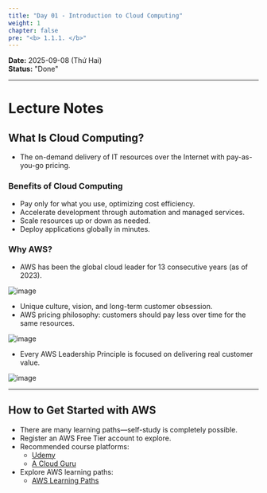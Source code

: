 ```yaml
---
title: "Day 01 - Introduction to Cloud Computing"
weight: 1
chapter: false
pre: "<b> 1.1.1. </b>"
---
```


**Date:** 2025-09-08 (Thứ Hai)  
**Status:** "Done"  

---

# **Lecture Notes**

## What Is Cloud Computing?

- The on-demand delivery of IT resources over the Internet with pay-as-you-go pricing.

### Benefits of Cloud Computing

- Pay only for what you use, optimizing cost efficiency.  
- Accelerate development through automation and managed services.  
- Scale resources up or down as needed.  
- Deploy applications globally in minutes.

### Why AWS?

- AWS has been the global cloud leader for 13 consecutive years (as of 2023).

![image](/images/1-Worklog/Week1/385db477-c0f2-419e-a85e-33093aeaa46c.png)

- Unique culture, vision, and long-term customer obsession.  
- AWS pricing philosophy: customers should pay less over time for the same resources.

![image](/images/1-Worklog/Week1/57178798-ff37-4e69-a976-000b2f9e1682.png)

- Every AWS Leadership Principle is focused on delivering real customer value.

![image](/images/1-Worklog/Week1/Screenshot_2025-09-10_175302.png)

---

## How to Get Started with AWS

- There are many learning paths—self-study is completely possible.  
- Register an AWS Free Tier account to explore.  
- Recommended course platforms:  
  - [Udemy](https://udemy.com/)  
  - [A Cloud Guru](https://cloudguru.com/)  
- Explore AWS learning paths:  
  - [AWS Learning Paths](https://aws.amazon.com/training/learning-paths)
